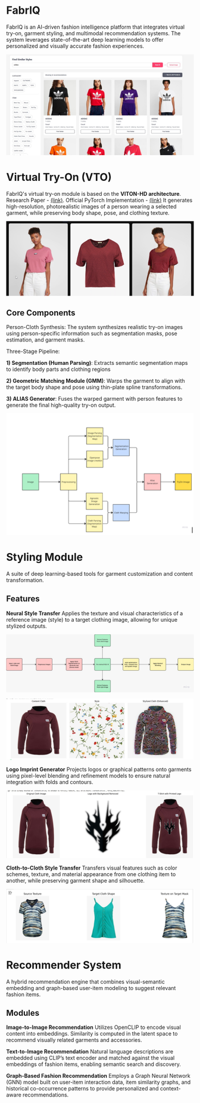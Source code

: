# FabrIQ
FabrIQ is an AI-driven fashion intelligence platform that integrates virtual try-on, garment styling, and multimodal recommendation systems. The system leverages state-of-the-art deep learning models to offer personalized and visually accurate fashion experiences.

![FabrIQ UI Example](assets/UI.jpg)
# Virtual Try-On (VTO)
FabrIQ's virtual try-on module is based on the **VITON-HD architecture**. Research Paper - [(link)](https://arxiv.org/abs/2103.16874). Official PyTorch Implementation - [(link)](https://github.com/shadow2496/VITON-HD) It generates high-resolution, photorealistic images of a person wearing a selected garment, while preserving body shape, pose, and clothing texture.

![VTO Example](assets/vtoexample2.png)

## Core Components
Person-Cloth Synthesis: The system synthesizes realistic try-on images using person-specific information such as segmentation masks, pose estimation, and garment masks.

Three-Stage Pipeline:

**1) Segmentation (Human Parsing)**: Extracts semantic segmentation maps to identify body parts and clothing regions

**2) Geometric Matching Module (GMM)**: Warps the garment to align with the target body shape and pose using thin-plate spline transformations.

**3) ALIAS Generator**: Fuses the warped garment with person features to generate the final high-quality try-on output.

![VTO Flow](assets/vtoexample.png)

# Styling Module
A suite of deep learning-based tools for garment customization and content transformation.

## Features
**Neural Style Transfer**
Applies the texture and visual characteristics of a reference image (style) to a target clothing image, allowing for unique stylized outputs.

![neural style architecture diagram](assets/neural-style-flowchart.jpg)

![neural style example](assets/neural-style.jpg)

**Logo Imprint Generator**
Projects logos or graphical patterns onto garments using pixel-level blending and refinement models to ensure natural integration with folds and contours.

![logo transfer example](assets/logo-transfer.jpg)

**Cloth-to-Cloth Style Transfer**
Transfers visual features such as color schemes, texture, and material appearance from one clothing item to another, while preserving garment shape and silhouette.

![cloth to cloth example](assets/cloth-to-cloth.jpg)

# Recommender System
A hybrid recommendation engine that combines visual-semantic embedding and graph-based user-item modeling to suggest relevant fashion items.

## Modules
**Image-to-Image Recommendation**
Utilizes OpenCLIP to encode visual content into embeddings. Similarity is computed in the latent space to recommend visually related garments and accessories.

**Text-to-Image Recommendation**
Natural language descriptions are embedded using CLIP’s text encoder and matched against the visual embeddings of fashion items, enabling semantic search and discovery.

**Graph-Based Fashion Recommendation**
Employs a Graph Neural Network (GNN) model built on user-item interaction data, item similarity graphs, and historical co-occurrence patterns to provide personalized and context-aware recommendations.

